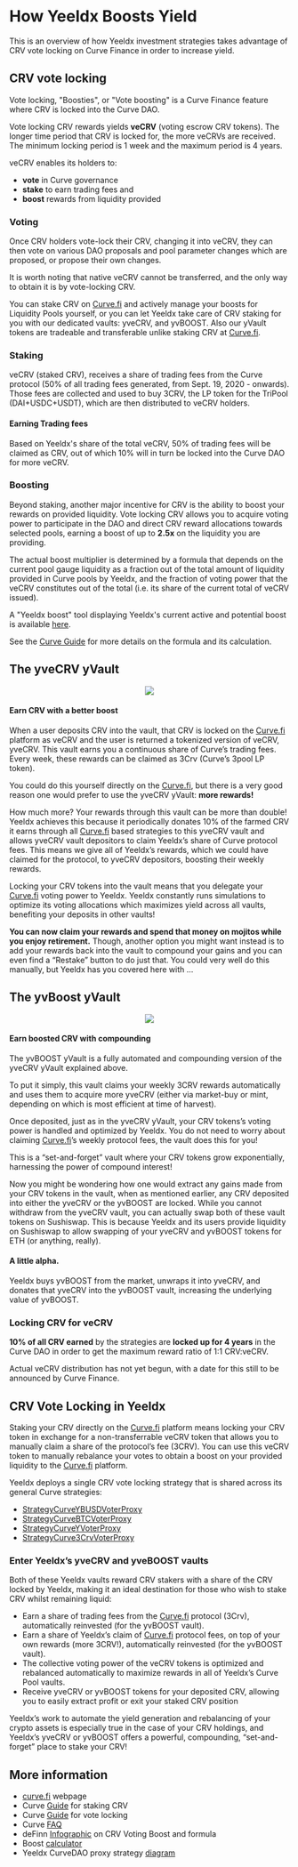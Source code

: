 # How Yeeldx Boosts Yield

This is an overview of how Yeeldx investment strategies takes advantage of CRV vote locking on Curve Finance in order to increase yield.

## CRV vote locking

Vote locking, "Boosties", or "Vote boosting" is a Curve Finance feature where CRV is locked into the Curve DAO.

Vote locking CRV rewards yields **veCRV** (voting escrow CRV tokens). The longer time period that CRV is locked for, the more veCRVs are received. The minimum locking period is 1 week and the maximum period is 4 years.

veCRV enables its holders to:

- **vote** in Curve governance
- **stake** to earn trading fees and
- **boost** rewards from liquidity provided

### Voting

Once CRV holders vote-lock their CRV, changing it into veCRV, they can then vote on various DAO proposals and pool parameter changes which are proposed, or propose their own changes.

It is worth noting that native veCRV cannot be transferred, and the only way to obtain it is by vote-locking CRV.

You can stake CRV on [Curve.fi](https://curve.fi/) and actively manage your boosts for Liquidity Pools yourself, or you can let Yeeldx take care of CRV staking for you with our dedicated vaults: yveCRV, and yvBOOST. Also our yVault tokens are tradeable and transferable unlike staking CRV at [Curve.fi](https://curve.fi/).

### Staking

veCRV (staked CRV), receives a share of trading fees from the Curve protocol (50% of all trading fees generated, from Sept. 19, 2020 - onwards). Those fees are collected and used to buy 3CRV, the LP token for the TriPool (DAI+USDC+USDT), which are then distributed to veCRV holders.

#### Earning Trading fees

Based on Yeeldx's share of the total veCRV, 50% of trading fees will be claimed as CRV, out of which 10% will in turn be locked into the Curve DAO for more veCRV.

### Boosting

Beyond staking, another major incentive for CRV is the ability to boost your rewards on provided liquidity. Vote locking CRV allows you to acquire voting power to participate in the DAO and direct CRV reward allocations towards selected pools, earning a boost of up to **2.5x** on the liquidity you are providing.

The actual boost multiplier is determined by a formula that depends on the current pool gauge liquidity as a fraction out of the total amount of liquidity provided in Curve pools by Yeeldx, and the fraction of voting power that the veCRV constitutes out of the total (i.e. its share of the current total of veCRV issued).

A "Yeeldx boost" tool displaying Yeeldx's current active and potential boost is available [here](https://crv.ape.tax/).

See the [Curve Guide](https://resources.curve.fi/guides/boosting-your-crv-rewards) for more details on the formula and its calculation.

## The yveCRV yVault

<p align="center">
  <img src="https://miro.medium.com/max/115/0*OsdD6266-e0jWcVH.png"/>
</p>

#### Earn CRV with a better boost

When a user deposits CRV into the vault, that CRV is locked on the [Curve.fi](https://curve.fi/) platform as veCRV and the user is returned a tokenized version of veCRV, yveCRV. This vault earns you a continuous share of Curve’s trading fees. Every week, these rewards can be claimed as 3Crv (Curve’s 3pool LP token).

You could do this yourself directly on the [Curve.fi](https://curve.fi/), but there is a very good reason one would prefer to use the yveCRV yVault: **more rewards!**

How much more? Your rewards through this vault can be more than double! Yeeldx achieves this because it periodically donates 10% of the farmed CRV it earns through all [Curve.fi](https://curve.fi/) based strategies to this yveCRV vault and allows yveCRV vault depositors to claim Yeeldx’s share of Curve protocol fees. This means we give all of Yeeldx’s rewards, which we could have claimed for the protocol, to yveCRV depositors, boosting their weekly rewards.

Locking your CRV tokens into the vault means that you delegate your [Curve.fi](https://curve.fi/) voting power to Yeeldx. Yeeldx constantly runs simulations to optimize its voting allocations which maximizes yield across all vaults, benefiting your deposits in other vaults!

**You can now claim your rewards and spend that money on mojitos while you enjoy retirement.** Though, another option you might want instead is to add your rewards back into the vault to compound your gains and you can even find a “Restake” button to do just that. You could very well do this manually, but Yeeldx has you covered here with …

## The yvBoost yVault

<p align="center">
  <img src="https://miro.medium.com/max/115/0*Xr6RMWyDc6gmZnKw.png"/>
</p>

#### Earn boosted CRV with compounding

The yvBOOST yVault is a fully automated and compounding version of the yveCRV yVault explained above.

To put it simply, this vault claims your weekly 3CRV rewards automatically and uses them to acquire more yveCRV (either via market-buy or mint, depending on which is most efficient at time of harvest).

Once deposited, just as in the yveCRV yVault, your CRV tokens’s voting power is handled and optimized by Yeeldx. You do not need to worry about claiming [Curve.fi](https://curve.fi/)’s weekly protocol fees, the vault does this for you!

This is a “set-and-forget” vault where your CRV tokens grow exponentially, harnessing the power of compound interest!

Now you might be wondering how one would extract any gains made from your CRV tokens in the vault, when as mentioned earlier, any CRV deposited into either the yveCRV or the yvBOOST are locked. While you cannot withdraw from the yveCRV vault, you can actually swap both of these vault tokens on Sushiswap. This is because Yeeldx and its users provide liquidity on Sushiswap to allow swapping of your yveCRV and yvBOOST tokens for ETH (or anything, really).

#### A little alpha.

Yeeldx buys yvBOOST from the market, unwraps it into yveCRV, and donates that yveCRV into the yvBOOST vault, increasing the underlying value of yvBOOST.

### Locking CRV for veCRV

**10% of all CRV earned** by the strategies are **locked up for 4 years** in the Curve DAO in order to get the maximum reward ratio of 1:1 CRV:veCRV.

Actual veCRV distribution has not yet begun, with a date for this still to be announced by Curve Finance.

## CRV Vote Locking in Yeeldx

Staking your CRV directly on the [Curve.fi](https://curve.fi/) platform means locking your CRV token in exchange for a non-transferrable veCRV token that allows you to manually claim a share of the protocol’s fee (3CRV). You can use this veCRV token to manually rebalance your votes to obtain a boost on your provided liquidity to the [Curve.fi](https://curve.fi/) platform.

Yeeldx deploys a single CRV vote locking strategy that is shared across its general Curve strategies:

- [StrategyCurveYBUSDVoterProxy](https://etherscan.io/address/0x112570655b32a8c747845e0215ad139661e66e7f#code)
- [StrategyCurveBTCVoterProxy](https://etherscan.io/address/0x6d6c1ad13a5000148aa087e7cbfb53d402c81341#code)
- [StrategyCurveYVoterProxy](https://etherscan.io/address/0x07db4b9b3951094b9e278d336adf46a036295de7#code)
- [StrategyCurve3CrvVoterProxy](https://etherscan.io/address/0xC59601F0CC49baa266891b7fc63d2D5FE097A79D#code)

### Enter Yeeldx’s yveCRV and yveBOOST vaults

Both of these Yeeldx vaults reward CRV stakers with a share of the CRV locked by Yeeldx, making it an ideal destination for those who wish to stake CRV whilst remaining liquid:

- Earn a share of trading fees from the [Curve.fi](https://curve.fi/) protocol (3Crv), automatically reinvested (for the yvBOOST vault).
- Earn a share of Yeeldx’s claim of [Curve.fi](https://curve.fi/) protocol fees, on top of your own rewards (more 3CRV!), automatically reinvested (for the yvBOOST vault).
- The collective voting power of the veCRV tokens is optimized and rebalanced automatically to maximize rewards in all of Yeeldx’s Curve Pool vaults.
- Receive yveCRV or yvBOOST tokens for your deposited CRV, allowing you to easily extract profit or exit your staked CRV position

Yeeldx’s work to automate the yield generation and rebalancing of your crypto assets is especially true in the case of your CRV holdings, and Yeeldx’s yveCRV or yvBOOST offers a powerful, compounding, “set-and-forget” place to stake your CRV!

## More information

- [curve.fi](https://www.curve.fi/usecrv) webpage
- Curve [Guide](https://resources.curve.fi/guides/staking-your-crv) for staking CRV
- Curve [Guide](https://resources.curve.fi/guides/boosting-your-crv-rewards) for vote locking
- Curve [FAQ](https://resources.curve.fi/faq/vote-locking-boost)
- deFinn [Infographic](https://gateway.pinata.cloud/ipfs/QmY8BZjN6oT4rrgveSqHjygcQmWitoMQk5B3moqFA6K8ea) on CRV Voting Boost and formula
- Boost [calculator](https://dao.curve.fi/minter/calc)
- Yeeldx CurveDAO proxy strategy [diagram](https://twitter.com/bantg/status/1308680661801340929)

